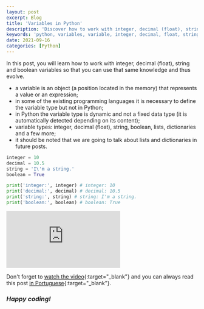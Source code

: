 ```yaml
---
layout: post
excerpt: Blog
title: 'Variables in Python'
description: 'Discover how to work with integer, decimal (float), string and boolean variables in the Python programming language. Get answers to your questions with the theory and examples presented.'
keywords: 'python, variables, variable, integer, decimal, float, string, boolean, post'
date: 2021-09-16
categories: [Python]
---
```


In this post, you will learn how to work with integer, decimal (float), string and boolean variables so that you can use that same knowledge and thus evolve.

- a variable is an object (a position located in the memory) that represents a value or an expression;
- in some of the existing programming languages it is necessary to define the variable type but not in Python;
- in Python the variable type is dynamic and not a fixed data type (it is automatically detected depending on its content);
- variable types: integer, decimal (float), string, boolean, lists, dictionaries and a few more;
- it should be noted that we are going to talk about lists and dictionaries in future posts.

```python
integer = 10
decimal = 10.5
string = 'I\'m a string.'
boolean = True

print('integer:', integer) # integer: 10
print('decimal:', decimal) # decimal: 10.5
print('string:', string) # string: I'm a string.
print('boolean:', boolean) # boolean: True
```

<div class="video-container">
  <iframe src="https://www.youtube.com/embed/fLeUijcIAiw" frameborder="0" allowfullscreen></iframe>
</div>

Don't forget to [watch the video](https://youtu.be/fLeUijcIAiw){:target="\_blank"} and you can always read this post [in Portuguese](https://caffeinealgorithm.com/blog/20210916/variaveis-em-python/){:target="\_blank"}.

### _Happy coding!_
